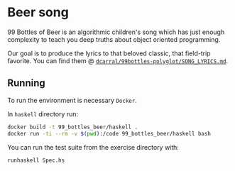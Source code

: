# Beer song

99 Bottles of Beer is an algorithmic children's song which has just enough complexity to teach you deep truths about object oriented programming.

Our goal is to produce the lyrics to that beloved classic, that field-trip favorite. You can find them @ [`dcarral/99bottles-polyglot/SONG_LYRICS.md`](https://github.com/dcarral/99bottles-polyglot/blob/master/SONG_LYRICS.md).

## Running

To run the environment is necessary `Docker`.

In `haskell` directory run:

```sh
docker build -t 99_bottles_beer/haskell .
docker run -ti --rm -v $(pwd):/code 99_bottles_beer/haskell bash
```

You can run the test suite from the exercise
directory with:

```sh
runhaskell Spec.hs
```    
